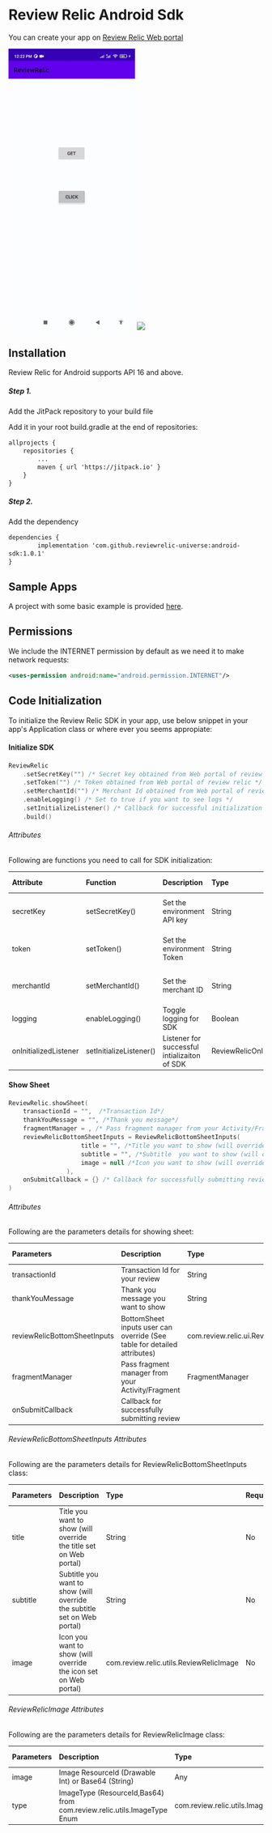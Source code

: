 # Review Relic Android Sdk
You can create your app on [Review Relic Web portal](https://reviewrelic.com/)

<img src="screenshots/with_image.gif" width="250">  <img src="screenshots/with_text.gif" width="250">

## Installation

Review Relic for Android supports API 16 and above.

##### Step 1.
Add the JitPack repository to your build file

Add it in your root build.gradle at the end of repositories:

```Gradle
allprojects {
    repositories {
        ...
        maven { url 'https://jitpack.io' }
    }
}
```

##### Step 2.
Add the dependency

```Gradle
dependencies {
        implementation 'com.github.reviewrelic-universe:android-sdk:1.0.1'
}
```

## Sample Apps

A project with some basic example is provided [here](https://github.com/reviewrelic-universe/android-sdk/tree/1.0.0/sample).

## Permissions

We include the INTERNET permission by default as we need it to make network requests:
```xml
<uses-permission android:name="android.permission.INTERNET"/>
```
## Code Initialization

To initialize the Review Relic SDK in your app, use below snippet in your app's Application class or where ever you seems appropiate:

#### Initialize SDK

```kotlin
ReviewRelic
    .setSecretKey("") /* Secret key obtained from Web portal of review relic */
    .setToken("") /* Token obtained from Web portal of review relic */
    .setMerchantId("") /* Merchant Id obtained from Web portal of review relic */
    .enableLogging() /* Set to true if you want to see logs */
    .setInitializeListener() /* Callback for successful initialization of SDK */
    .build()
```

###### Attributes

Following are functions you need to call for SDK initialization:

| Attribute | Function |  Description | Type | Required | Default value |
|:---|:---|:---|:---|:---|:---|
| secretKey | setSecretKey() |Set the environment API key | String | Yes | Should be non-null |
| token | setToken() | Set the environment Token | String | Yes| Should be non-null |
| merchantId | setMerchantId() | Set the merchant ID | String| Yes | Should be non-null |
| logging | enableLogging() | Toggle logging for SDK | Boolean| No | false |
| onInitializedListener | setInitializeListener() | Listener for successful intializaiton of SDK | ReviewRelicOnInitializedListener | No | Null |

#### Show Sheet

```kotlin
ReviewRelic.showSheet(
    transactionId = "",  /*Transaction Id*/
    thankYouMessage = "", /*Thank you message*/
    fragmentManager = , /* Pass fragment manager from your Activity/Fragment */
    reviewRelicBottomSheetInputs = ReviewRelicBottomSheetInputs(
                    title = "", /*Title you want to show (will override the title set on Web portal)*/
                    subtitle = "", /*Subtitle  you want to show (will override the subtitle set on Web portal)*/
                    image = null /*Icon you want to show (will override the icon set on Web portal)*/
                ),
    onSubmitCallback = {} /* Callback for successfully submitting review */
)
```
###### Attributes

Following are the parameters details for showing sheet:

| Parameters  |  Description | Type | Required | Default value |
|:---|:---|:---|:---|:---|
| transactionId | Transaction Id for your review | String | No | null
| thankYouMessage | Thank you message you want to show  | String | No | "Thank you" |
| reviewRelicBottomSheetInputs | BottomSheet inputs user can override (See table for detailed attributes)  | com.review.relic.ui.ReviewRelicBottomSheetInputs | No | null |
| fragmentManager | Pass fragment manager from your Activity/Fragment | FragmentManager | Yes | Should be non-null |
| onSubmitCallback | Callback for successfully submitting review | | No

###### ReviewRelicBottomSheetInputs Attributes

Following are the parameters details for ReviewRelicBottomSheetInputs class:

| Parameters  |  Description | Type | Required | Default value |
|:---|:---|:---|:---|:---|
| title | Title you want to show (will override the title set on Web portal) | String | No | null
| subtitle | Subtitle  you want to show (will override the subtitle set on Web portal)  | String | No | null |
| image | Icon you want to show (will override the icon set on Web portal) | com.review.relic.utils.ReviewRelicImage | No | null |

###### ReviewRelicImage Attributes

Following are the parameters details for ReviewRelicImage class:

| Parameters  |  Description | Type | Required | Default value |
|:---|:---|:---|:---|:---|
| image | Image ResourceId (Drawable Int) or Base64 (String)  | Any | No | null
| type | ImageType (ResourceId,Bas64)  from com.review.relic.utils.ImageType Enum  | com.review.relic.utils.ImageType | No | null |


